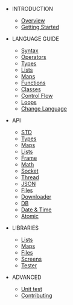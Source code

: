 * INTRODUCTION

  * [Overview](README.md)
  * [Getting Started](quickstart.md)

* LANGUAGE GUIDE

  * [Syntax](syntax.md)
  * [Operators](operators.md)
  * [Types](types.md)
  * [Lists](lists.md)
  * [Maps](maps.md)
  * [Functions](fn.md)
  * [Classes](class.md)
  * [Control Flow](controlflow.md)
  * [Loops](loop.md)
  * [Change Language](changelanguage.md)

* API
  * [STD](api/std.md)
  * [Types](api/types.md)
  * [Maps](api/maps.md)
  * [Lists](api/lists.md)
  * [Frame](api/frame.md)
  * [Math](api/math.md)
  * [Socket](api/socket.md)
  * [Thread](api/threads.md)
  * [JSON](api/json.md)
  * [Files](api/files.md)
  * [Downloader](api/downloader.md)
  * [DB](api/db.md)
  * [Date & Time](api/datetime.md)
  * [Atomic](api/atomic.md)

* LIBRARIES
  * [Lists](std/lists.md)
  * [Maps](std/maps.md)
  * [Files](std/files.md)
  * [Screens](std/screens.md)
  * [Tester](std/tester.md)

* ADVANCED

  * [Unit test](unittest.md)
  * [Contributing](contrib.md)
